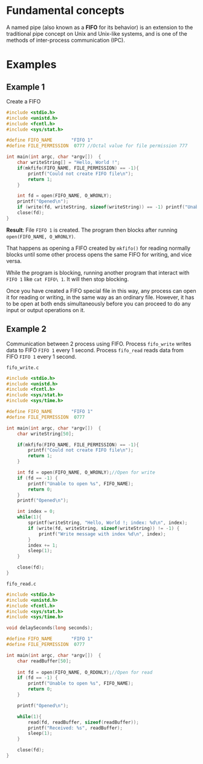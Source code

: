# Fundamental concepts

A named pipe (also known as a **FIFO** for its behavior) is an extension to the traditional pipe concept on Unix and Unix-like systems, and is one of the methods of inter-process communication (IPC).

# Examples

## Example 1

Create a FIFO

```c
#include <stdio.h>
#include <unistd.h>
#include <fcntl.h>
#include <sys/stat.h>

#define FIFO_NAME 		"FIFO 1"
#define FILE_PERMISSION	 0777 //Octal value for file permission 777

int main(int argc, char *argv[])  {
	char writeString[] = "Hello, World !";
	if(mkfifo(FIFO_NAME, FILE_PERMISSION) == -1){
		printf("Could not create FIFO file\n");
		return 1;
	}

	int fd = open(FIFO_NAME, O_WRONLY);
	printf("Opened\n");
	if (write(fd, writeString, sizeof(writeString)) == -1) printf("Unable to write to FIFO");
	close(fd);
}
```

**Result**: File ``FIFO 1`` is created. The program then blocks after running ``open(FIFO_NAME, O_WRONLY)``.

That happens as opening a FIFO created by ``mkfifo()`` for reading normally blocks until some other process opens the same FIFO for writing, and vice versa.

While the program is blocking, running another program that interact with ``FIFO 1`` like ``cat FIFO\ 1``. It will then stop blocking.

Once you have created a FIFO special file in this way, any process can open it for reading or writing, in the same way as an ordinary file. However, it has to be open at both ends simultaneously before you can proceed to do any input or output operations on it.

## Example 2

Communication between 2 process using FIFO. Process ``fifo_write`` writes data to FIFO ``FIFO 1`` every 1 second. Process ``fifo_read`` reads data from FIFO ``FIFO 1`` every 1 second.

``fifo_write.c``

```c
#include <stdio.h>
#include <unistd.h>
#include <fcntl.h>
#include <sys/stat.h>
#include <sys/time.h>

#define FIFO_NAME 		"FIFO 1"
#define FILE_PERMISSION	 0777

int main(int argc, char *argv[])  {
	char writeString[50];

	if(mkfifo(FIFO_NAME, FILE_PERMISSION) == -1){
		printf("Could not create FIFO file\n");
		return 1;
	}

	int fd = open(FIFO_NAME, O_WRONLY);//Open for write
	if (fd == -1) {
		printf("Unable to open %s", FIFO_NAME);
		return 0;
	}	
	printf("Opened\n");

    int index = 0;
	while(1){
        sprintf(writeString, "Hello, World !; index: %d\n", index);
        if (write(fd, writeString, sizeof(writeString)) != -1) {
            printf("Write message with index %d\n", index);
        }
		index += 1; 
        sleep(1);  
    }

	close(fd);
}
```

``fifo_read.c``
```c
#include <stdio.h>
#include <unistd.h>
#include <fcntl.h>
#include <sys/stat.h>
#include <sys/time.h>

void delaySeconds(long seconds);

#define FIFO_NAME 		"FIFO 1"
#define FILE_PERMISSION	 0777

int main(int argc, char *argv[])  {
	char readBuffer[50];
    
	int fd = open(FIFO_NAME, O_RDONLY);//Open for read
	if (fd == -1) {
		printf("Unable to open %s", FIFO_NAME);
		return 0;
	}	

	printf("Opened\n");

    while(1){
        read(fd, readBuffer, sizeof(readBuffer));
        printf("Received: %s", readBuffer);
        sleep(1); 
    }

	close(fd);
}
```
